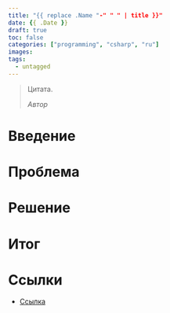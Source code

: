 ```yaml
---
title: "{{ replace .Name "-" " " | title }}"
date: {{ .Date }}
draft: true
toc: false
categories: ["programming", "csharp", "ru"]
images:
tags:
  - untagged
---
```


> Цитата.
> 
> *Автор*

# Введение

# Проблема

# Решение

# Итог

# Ссылки

* [Ссылка]()